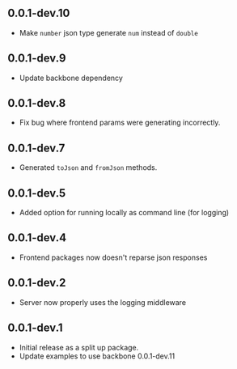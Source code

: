 ## 0.0.1-dev.10

- Make `number` json type generate `num` instead of `double`

## 0.0.1-dev.9

- Update backbone dependency

## 0.0.1-dev.8

- Fix bug where frontend params were generating incorrectly.

## 0.0.1-dev.7

- Generated `toJson` and `fromJson` methods.

## 0.0.1-dev.5

- Added option for running locally as command line (for logging)

## 0.0.1-dev.4

- Frontend packages now doesn't reparse json responses

## 0.0.1-dev.2

- Server now properly uses the logging middleware

## 0.0.1-dev.1

- Initial release as a split up package.
- Update examples to use backbone 0.0.1-dev.11
